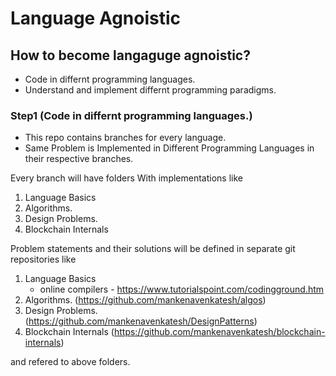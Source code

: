 # Language Agnoistic

## How to become langaguge agnoistic?
 -  Code in differnt programming languages.
 -  Understand and implement differnt programming paradigms. 


### Step1 (Code in differnt programming languages.)
- This repo contains branches for every language. 
- Same Problem is Implemented in Different Programming Languages in their respective branches.


Every branch will have folders With implementations like
1. Language Basics
2. Algorithms.
3. Design Problems.
4. Blockchain Internals

Problem statements and their solutions will be defined in separate git repositories like
1. Language Basics
    - online compilers - https://www.tutorialspoint.com/codingground.htm
2. Algorithms. (https://github.com/mankenavenkatesh/algos)
3. Design Problems. (https://github.com/mankenavenkatesh/DesignPatterns)
4. Blockchain Internals (https://github.com/mankenavenkatesh/blockchain-internals)

and refered to above folders.
